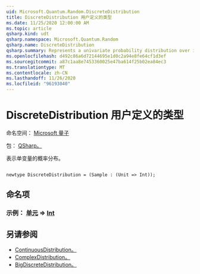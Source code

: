 ```yaml
---
uid: Microsoft.Quantum.Random.DiscreteDistribution
title: DiscreteDistribution 用户定义的类型
ms.date: 11/25/2020 12:00:00 AM
ms.topic: article
qsharp.kind: udt
qsharp.namespace: Microsoft.Quantum.Random
qsharp.name: DiscreteDistribution
qsharp.summary: Represents a univariate probability distribution over integers.
ms.openlocfilehash: d492c86a6d72144695e1d0c2a94e8fe64cf1d3ef
ms.sourcegitcommit: a87c1aa8e7453360025e47ba614f25b02ea84ec3
ms.translationtype: MT
ms.contentlocale: zh-CN
ms.lasthandoff: 11/26/2020
ms.locfileid: "96193040"
---
```

# <a name="discretedistribution-user-defined-type"></a>DiscreteDistribution 用户定义的类型

命名空间： [Microsoft 量子](xref:Microsoft.Quantum.Random)

包： [QSharp。](https://nuget.org/packages/Microsoft.Quantum.QSharp.Core)


表示单变量的概率分布。

```qsharp

newtype DiscreteDistribution = (Sample : (Unit => Int));
```



## <a name="named-items"></a>命名项

### <a name="sample--unit--int"></a>示例： [单元](xref:microsoft.quantum.lang-ref.unit) => [Int](xref:microsoft.quantum.lang-ref.int) 



## <a name="see-also"></a>另请参阅

- [ContinuousDistribution。](xref:Microsoft.Quantum.Random.ContinuousDistribution)
- [ComplexDistribution。](xref:Microsoft.Quantum.Random.ComplexDistribution)
- [BigDiscreteDistribution。](xref:Microsoft.Quantum.Random.BigDiscreteDistribution)